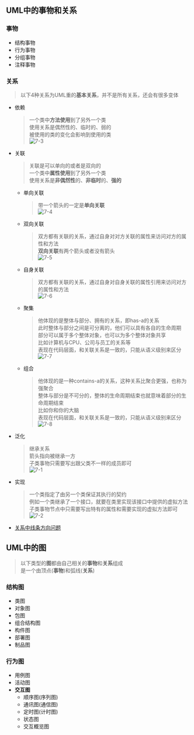 ## UML中的事物和关系
### 事物
  + 结构事物
  + 行为事物
  + 分组事物
  + 注释事物
### 关系
  > 以下4种关系为UML重的**基本关系**，并不是所有关系，还会有很多变体
  + 依赖
    > 一个类中**方法使用**到了另外一个类<br>
      使用关系是偶然性的、临时的、弱的<br>
      被使用的类的变化会影响到使用的类<br>
  ![7-3](https://github.com/flysafely/Software-Design-Engineer-Note/blob/master/%E7%AC%AC%E4%B8%83%E7%AB%A0-%E9%9D%A2%E5%90%91%E5%AF%B9%E8%B1%A1%E6%8A%80%E6%9C%AF/%E6%9C%AC%E7%AB%A0%E5%9B%BE%E7%A4%BA/7-3.jpg)
  + 关联
    > 关联是可以单向的或者是双向的<br>
      一个类中**属性使用**到了另外一个类<br>
      使用关系是**非偶然性**的、**非临时**的、**强的**<br>
    + 单向关联
      > 带一个箭头的一定是**单向关联**<br>
    ![7-4](https://github.com/flysafely/Software-Design-Engineer-Note/blob/master/%E7%AC%AC%E4%B8%83%E7%AB%A0-%E9%9D%A2%E5%90%91%E5%AF%B9%E8%B1%A1%E6%8A%80%E6%9C%AF/%E6%9C%AC%E7%AB%A0%E5%9B%BE%E7%A4%BA/7-4.jpg)
    + 双向关联
      > 双方都有关联的关系，通过自身对对方关联的属性来访问对方的属性和方法<br>
        **双向关联**有两个箭头或者没有箭头<br>
    ![7-5](https://github.com/flysafely/Software-Design-Engineer-Note/blob/master/%E7%AC%AC%E4%B8%83%E7%AB%A0-%E9%9D%A2%E5%90%91%E5%AF%B9%E8%B1%A1%E6%8A%80%E6%9C%AF/%E6%9C%AC%E7%AB%A0%E5%9B%BE%E7%A4%BA/7-5.jpg)
    + 自身关联
      > 双方都有关联的关系，通过自身对自身关联的属性引用来访问对方的属性和方法<br>
    ![7-6](https://github.com/flysafely/Software-Design-Engineer-Note/blob/master/%E7%AC%AC%E4%B8%83%E7%AB%A0-%E9%9D%A2%E5%90%91%E5%AF%B9%E8%B1%A1%E6%8A%80%E6%9C%AF/%E6%9C%AC%E7%AB%A0%E5%9B%BE%E7%A4%BA/7-6.jpg)
    + 聚集
      > 他体现的是整体与部分、拥有的关系，即has-a的关系<br>
        此时整体与部分之间是可分离的，他们可以具有各自的生命周期<br>
        部分可以属于多个整体对象，也可以为多个整体对象共享<br>
        比如计算机与CPU、公司与员工的关系等<br>
        表现在代码层面，和关联关系是一致的，只能从语义级别来区分<br>
    ![7-7](https://github.com/flysafely/Software-Design-Engineer-Note/blob/master/%E7%AC%AC%E4%B8%83%E7%AB%A0-%E9%9D%A2%E5%90%91%E5%AF%B9%E8%B1%A1%E6%8A%80%E6%9C%AF/%E6%9C%AC%E7%AB%A0%E5%9B%BE%E7%A4%BA/7-7.jpg)
    + 组合
      > 他体现的是一种contains-a的关系，这种关系比聚合更强，也称为强聚合<br>
        整体与部分是不可分的，整体的生命周期结束也就意味着部分的生命周期结束<br>
        比如你和你的大脑<br>
        表现在代码层面，和关联关系是一致的，只能从语义级别来区分
    ![7-8](https://github.com/flysafely/Software-Design-Engineer-Note/upload)
  + 泛化
    > 继承关系<br>
      箭头指向被继承一方<br>
      子类事物只需要写出跟父类不一样的成员即可<br>
  ![7-1](https://github.com/flysafely/Software-Design-Engineer-Note/blob/master/%E7%AC%AC%E4%B8%83%E7%AB%A0-%E9%9D%A2%E5%90%91%E5%AF%B9%E8%B1%A1%E6%8A%80%E6%9C%AF/%E6%9C%AC%E7%AB%A0%E5%9B%BE%E7%A4%BA/7-1.png)
  + 实现
    > 一个类指定了由另一个类保证其执行的契约<br>
      例如一个类继承了一个接口，就要在类里实现该接口中提供的虚拟方法<br>
      子类事物节点中只需要写出特有的属性和需要实现的虚拟方法即可<br>
  ![7-2](https://github.com/flysafely/Software-Design-Engineer-Note/blob/master/%E7%AC%AC%E4%B8%83%E7%AB%A0-%E9%9D%A2%E5%90%91%E5%AF%B9%E8%B1%A1%E6%8A%80%E6%9C%AF/%E6%9C%AC%E7%AB%A0%E5%9B%BE%E7%A4%BA/7-2.jpg)
  + [关系中线条方向问题](https://blog.csdn.net/kingmax54212008/article/details/51733704)
## UML中的图
  > 以下类型的**图**都由自己相关的**事物**和**关系**组成<br>
    是一个由顶点(**事物**)和弧线(**关系**)
### 结构图
  + 类图
  + 对象图
  + 包图
  + 组合结构图
  + 构件图
  + 部署图
  + 制品图
### 行为图
  + 用例图
  + 活动图
  + **交互图**
    + 顺序图(序列图)
    + 通讯图(通信图)
    + 定时图(计时图)
    + 状态图
    + 交互概览图
